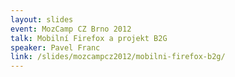 ```yaml
---
layout: slides
event: MozCamp CZ Brno 2012
talk: Mobilní Firefox a projekt B2G
speaker: Pavel Franc
link: /slides/mozcampcz2012/mobilni-firefox-b2g/
---
```


